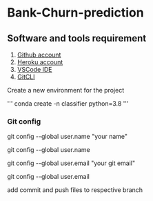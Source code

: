 # Bank-Churn-prediction

## Software and tools requirement

1. [Github account](https://github.com)
2. [Heroku account](https://heroku.com)
3. [VSCode IDE](https://code.visualstudio.com/)
4. [GitCLI](https://git-scm.com/download/win)

Create a new environment for the project 

'''
conda create -n classifier python=3.8
'''

### Git config
git config --global user.name "your name"

git config --global user.name

git config --global user.email "your git email" 

git config --global user.email

add commit and push files to respective branch
